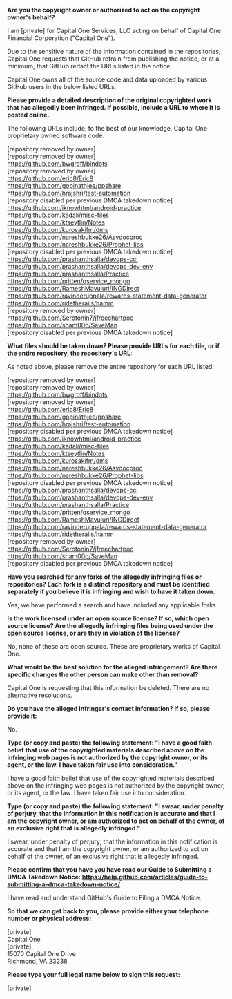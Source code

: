 **Are you the copyright owner or authorized to act on the copyright owner's behalf?**

I am [private] for Capital One Services, LLC acting on behalf of Capital One Financial Corporation ("Capital One").

Due to the sensitive nature of the information contained in the repositories, Capital One requests that GitHub refrain from publishing the notice, or at a minimum, that GitHub redact the URLs listed in the notice.

Capital One owns all of the source code and data uploaded by various GitHub users in the below listed URLs.

**Please provide a detailed description of the original copyrighted work that has allegedly been infringed. If possible, include a URL to where it is posted online.**

The following URLs include, to the best of our knowledge, Capital One proprietary owned software code.

[repository removed by owner]  
[repository removed by owner]  
https://github.com/bwgroff/bindots  
[repository removed by owner]  
https://github.com/eric8/Eric8  
https://github.com/gopinathjee/ppshare  
https://github.com/hrajshri/test-automation  
[repository disabled per previous DMCA takedown notice]  
https://github.com/iknowhtml/android-practice  
https://github.com/kadali/misc-files  
https://github.com/ktseytlin/Notes  
https://github.com/kurosakifm/dms  
https://github.com/nareshbukke26/Asvdocproc  
https://github.com/nareshbukke26/Prophet-libs  
[repository disabled per previous DMCA takedown notice]  
https://github.com/prashanthsalla/devops-cci  
https://github.com/prashanthsalla/devops-dev-env  
https://github.com/prashanthsalla/Practice  
https://github.com/pritten/qservice_mongo  
https://github.com/RameshMavuluri/INGDirect  
https://github.com/ravinderuppala/rewards-statement-data-generator  
https://github.com/ridetherails/hamm  
[repository removed by owner]  
https://github.com/Serotonin7/jfreechartpoc  
https://github.com/sham00o/SaveMan  
[repository disabled per previous DMCA takedown notice]  

**What files should be taken down? Please provide URLs for each file, or if the entire repository, the repository's URL:**

As noted above, please remove the entire repository for each URL listed:

[repository removed by owner]  
[repository removed by owner]  
https://github.com/bwgroff/bindots  
[repository removed by owner]  
https://github.com/eric8/Eric8  
https://github.com/gopinathjee/ppshare  
https://github.com/hrajshri/test-automation  
[repository disabled per previous DMCA takedown notice]  
https://github.com/iknowhtml/android-practice  
https://github.com/kadali/misc-files  
https://github.com/ktseytlin/Notes  
https://github.com/kurosakifm/dms  
https://github.com/nareshbukke26/Asvdocproc  
https://github.com/nareshbukke26/Prophet-libs  
[repository disabled per previous DMCA takedown notice]  
https://github.com/prashanthsalla/devops-cci  
https://github.com/prashanthsalla/devops-dev-env  
https://github.com/prashanthsalla/Practice  
https://github.com/pritten/qservice_mongo  
https://github.com/RameshMavuluri/INGDirect  
https://github.com/ravinderuppala/rewards-statement-data-generator  
https://github.com/ridetherails/hamm  
[repository removed by owner]  
https://github.com/Serotonin7/jfreechartpoc  
https://github.com/sham00o/SaveMan  
[repository disabled per previous DMCA takedown notice]  

**Have you searched for any forks of the allegedly infringing files or repositories? Each fork is a distinct repository and must be identified separately if you believe it is infringing and wish to have it taken down.**

Yes, we have performed a search and have included any applicable forks.

**Is the work licensed under an open source license? If so, which open source license? Are the allegedly infringing files being used under the open source license, or are they in violation of the license?**

No, none of these are open source. These are proprietary works of Capital One.

**What would be the best solution for the alleged infringement? Are there specific changes the other person can make other than removal?**

Capital One is requesting that this information be deleted. There are no alternative resolutions.

**Do you have the alleged infringer's contact information? If so, please provide it:**

No.

**Type (or copy and paste) the following statement: "I have a good faith belief that use of the copyrighted materials described above on the infringing web pages is not authorized by the copyright owner, or its agent, or the law. I have taken fair use into consideration."**

I have a good faith belief that use of the copyrighted materials described above on the infringing web pages is not authorized by the copyright owner, or its agent, or the law. I have taken fair use into consideration.

**Type (or copy and paste) the following statement: "I swear, under penalty of perjury, that the information in this notification is accurate and that I am the copyright owner, or am authorized to act on behalf of the owner, of an exclusive right that is allegedly infringed."**

I swear, under penalty of perjury, that the information in this notification is accurate and that I am the copyright owner, or am authorized to act on behalf of the owner, of an exclusive right that is allegedly infringed.

**Please confirm that you have you have read our Guide to Submitting a DMCA Takedown Notice: https://help.github.com/articles/guide-to-submitting-a-dmca-takedown-notice/**

I have read and understand GitHub's Guide to Filing a DMCA Notice.

**So that we can get back to you, please provide either your telephone number or physical address:**

[private]  
Capital One  
[private]  
15070 Capital One Drive  
Richmond, VA 23238

**Please type your full legal name below to sign this request:**

[private]
